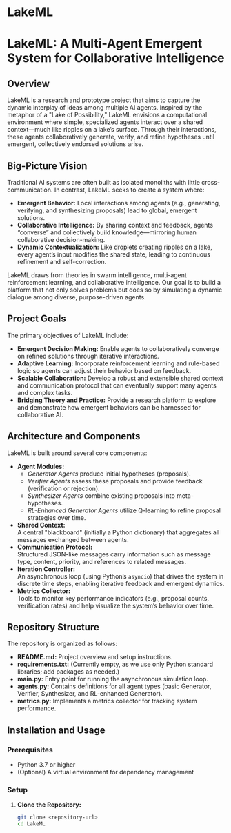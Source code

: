 # LakeML

# LakeML: A Multi-Agent Emergent System for Collaborative Intelligence

## Overview

LakeML is a research and prototype project that aims to capture the dynamic interplay of ideas among multiple AI agents. Inspired by the metaphor of a "Lake of Possibility," LakeML envisions a computational environment where simple, specialized agents interact over a shared context—much like ripples on a lake’s surface. Through their interactions, these agents collaboratively generate, verify, and refine hypotheses until emergent, collectively endorsed solutions arise.

## Big-Picture Vision

Traditional AI systems are often built as isolated monoliths with little cross-communication. In contrast, LakeML seeks to create a system where:
- **Emergent Behavior:** Local interactions among agents (e.g., generating, verifying, and synthesizing proposals) lead to global, emergent solutions.
- **Collaborative Intelligence:** By sharing context and feedback, agents “converse” and collectively build knowledge—mirroring human collaborative decision-making.
- **Dynamic Contextualization:** Like droplets creating ripples on a lake, every agent’s input modifies the shared state, leading to continuous refinement and self-correction.

LakeML draws from theories in swarm intelligence, multi-agent reinforcement learning, and collaborative intelligence. Our goal is to build a platform that not only solves problems but does so by simulating a dynamic dialogue among diverse, purpose-driven agents.

## Project Goals

The primary objectives of LakeML include:
- **Emergent Decision Making:** Enable agents to collaboratively converge on refined solutions through iterative interactions.
- **Adaptive Learning:** Incorporate reinforcement learning and rule-based logic so agents can adjust their behavior based on feedback.
- **Scalable Collaboration:** Develop a robust and extensible shared context and communication protocol that can eventually support many agents and complex tasks.
- **Bridging Theory and Practice:** Provide a research platform to explore and demonstrate how emergent behaviors can be harnessed for collaborative AI.

## Architecture and Components

LakeML is built around several core components:
- **Agent Modules:**  
  - *Generator Agents* produce initial hypotheses (proposals).  
  - *Verifier Agents* assess these proposals and provide feedback (verification or rejection).  
  - *Synthesizer Agents* combine existing proposals into meta-hypotheses.  
  - *RL-Enhanced Generator Agents* utilize Q-learning to refine proposal strategies over time.
- **Shared Context:**  
  A central "blackboard" (initially a Python dictionary) that aggregates all messages exchanged between agents.
- **Communication Protocol:**  
  Structured JSON-like messages carry information such as message type, content, priority, and references to related messages.
- **Iteration Controller:**  
  An asynchronous loop (using Python’s `asyncio`) that drives the system in discrete time steps, enabling iterative feedback and emergent dynamics.
- **Metrics Collector:**  
  Tools to monitor key performance indicators (e.g., proposal counts, verification rates) and help visualize the system’s behavior over time.

## Repository Structure

The repository is organized as follows:





- **README.md:** Project overview and setup instructions.
- **requirements.txt:** (Currently empty, as we use only Python standard libraries; add packages as needed.)
- **main.py:** Entry point for running the asynchronous simulation loop.
- **agents.py:** Contains definitions for all agent types (basic Generator, Verifier, Synthesizer, and RL-enhanced Generator).
- **metrics.py:** Implements a metrics collector for tracking system performance.

## Installation and Usage

### Prerequisites
- Python 3.7 or higher
- (Optional) A virtual environment for dependency management

### Setup
1. **Clone the Repository:**
   ```bash
   git clone <repository-url>
   cd LakeML
